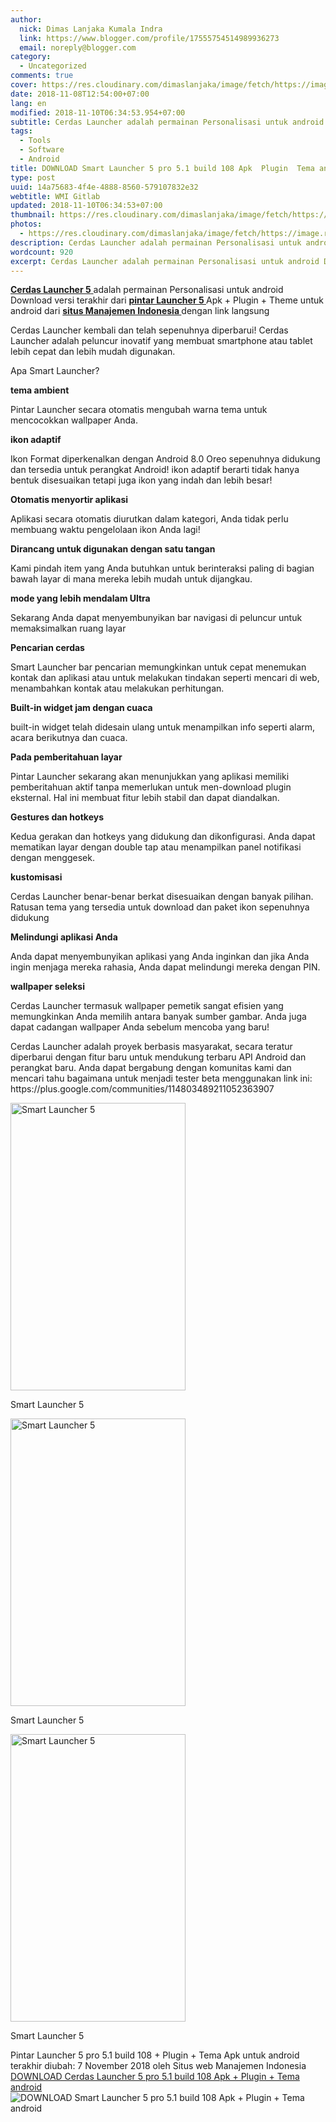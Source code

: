 ```yaml
---
author:
  nick: Dimas Lanjaka Kumala Indra
  link: https://www.blogger.com/profile/17555754514989936273
  email: noreply@blogger.com
category:
  - Uncategorized
comments: true
cover: https://res.cloudinary.com/dimaslanjaka/image/fetch/https://image.revdl.com/2018/smart-launcher-5-1.png
date: 2018-11-08T12:54:00+07:00
lang: en
modified: 2018-11-10T06:34:53.954+07:00
subtitle: Cerdas Launcher adalah permainan Personalisasi untuk android Download versi
tags:
  - Tools
  - Software
  - Android
title: DOWNLOAD Smart Launcher 5 pro 5.1 build 108 Apk  Plugin  Tema android
type: post
uuid: 14a75683-4f4e-4888-8560-579107832e32
webtitle: WMI Gitlab
updated: 2018-11-10T06:34:53+07:00
thumbnail: https://res.cloudinary.com/dimaslanjaka/image/fetch/https://image.revdl.com/2018/smart-launcher-5-1.png
photos:
  - https://res.cloudinary.com/dimaslanjaka/image/fetch/https://image.revdl.com/2018/smart-launcher-5-1.png
description: Cerdas Launcher adalah permainan Personalisasi untuk android Download versi
wordcount: 920
excerpt: Cerdas Launcher adalah permainan Personalisasi untuk android Download versi
---
```


<div>    <p>        <a href="https://web-manajemen.blogspot.com/">            <strong>Cerdas Launcher 5</strong>        </a>        adalah permainan Personalisasi untuk android         <br>        Download versi terakhir dari         <strong>            <a href="https://web-manajemen.blogspot.com/">                pintar Launcher 5             </a>        </strong>        Apk + Plugin + Theme untuk android dari         <strong>            <a href="https://web-manajemen.blogspot.com/">                situs Manajemen Indonesia             </a>        </strong>        dengan link langsung     </p>    <p>        Cerdas Launcher kembali dan telah sepenuhnya diperbarui! Cerdas         Launcher adalah peluncur inovatif yang membuat smartphone atau tablet         lebih cepat dan lebih mudah digunakan.     </p>    <p>        Apa Smart Launcher?     </p>    <p>        <strong>tema ambient</strong>    </p>    <p>        Pintar Launcher secara otomatis mengubah warna tema untuk mencocokkan         wallpaper Anda.     </p>    <p>        <strong>ikon adaptif</strong>    </p>    <p>        Ikon Format diperkenalkan dengan Android 8.0 Oreo sepenuhnya didukung         dan tersedia untuk perangkat Android! ikon adaptif berarti tidak hanya         bentuk disesuaikan tetapi juga ikon yang indah dan lebih besar!     </p>    <p>        <strong>Otomatis menyortir aplikasi</strong>    </p>    <p>        Aplikasi secara otomatis diurutkan dalam kategori, Anda tidak perlu         membuang waktu pengelolaan ikon Anda lagi!     </p>    <p>        <strong>Dirancang untuk digunakan dengan satu tangan</strong>    </p>    <p>        Kami pindah item yang Anda butuhkan untuk berinteraksi paling di bagian         bawah layar di mana mereka lebih mudah untuk dijangkau.     </p>    <p>        <strong>mode yang lebih mendalam Ultra</strong>    </p>    <p>        Sekarang Anda dapat menyembunyikan bar navigasi di peluncur untuk         memaksimalkan ruang layar     </p>    <p>        <strong>Pencarian cerdas</strong>    </p>    <p>        Smart Launcher bar pencarian memungkinkan untuk cepat menemukan kontak         dan aplikasi atau untuk melakukan tindakan seperti mencari di web,         menambahkan kontak atau melakukan perhitungan.     </p>    <p>        <strong>Built-in widget jam dengan cuaca</strong>    </p>    <p>        built-in widget telah didesain ulang untuk menampilkan info seperti         alarm, acara berikutnya dan cuaca.     </p>    <p>        <strong>Pada pemberitahuan layar</strong>    </p>    <p>        Pintar Launcher sekarang akan menunjukkan yang aplikasi memiliki         pemberitahuan aktif tanpa memerlukan untuk men-download plugin         eksternal. Hal ini membuat fitur lebih stabil dan dapat diandalkan.     </p>    <p>        <strong>Gestures dan hotkeys</strong>    </p>    <p>        Kedua gerakan dan hotkeys yang didukung dan dikonfigurasi. Anda dapat         mematikan layar dengan double tap atau menampilkan panel notifikasi         dengan menggesek.     </p>    <p>        <strong>kustomisasi</strong>    </p>    <p>        Cerdas Launcher benar-benar berkat disesuaikan dengan banyak pilihan.         Ratusan tema yang tersedia untuk download dan paket ikon sepenuhnya         didukung     </p>    <p>        <strong>Melindungi aplikasi Anda</strong>    </p>    <p>        Anda dapat menyembunyikan aplikasi yang Anda inginkan dan jika Anda         ingin menjaga mereka rahasia, Anda dapat melindungi mereka dengan PIN.     </p>    <p>        <strong>wallpaper seleksi</strong>    </p>    <p>        Cerdas Launcher termasuk wallpaper pemetik sangat efisien yang         memungkinkan Anda memilih antara banyak sumber gambar. Anda juga dapat         cadangan wallpaper Anda sebelum mencoba yang baru!     </p>    <p>        Cerdas Launcher adalah proyek berbasis masyarakat, secara teratur         diperbarui dengan fitur baru untuk mendukung terbaru API Android dan         perangkat baru. Anda dapat bergabung dengan komunitas kami dan mencari         tahu bagaimana untuk menjadi tester beta menggunakan link ini:         https://plus.google.com/communities/114803489211052363907     </p>    <div>        <a href="https://web-manajemen.blogspot.com/">            <img alt="Smart Launcher 5" width="280" height="460" src="https://res.cloudinary.com/dimaslanjaka/image/fetch/https://image.revdl.com/2018/smart-launcher-5-1.png">        </a>        <p>            Smart Launcher 5         </p>    </div>    <div>        <a href="https://web-manajemen.blogspot.com/">            <img alt="Smart Launcher 5" width="280" height="460" src="https://res.cloudinary.com/dimaslanjaka/image/fetch/https://image.revdl.com/2018/smart-launcher-5-2.png">        </a>        <p>            Smart Launcher 5         </p>    </div>    <div>        <a href="https://web-manajemen.blogspot.com/">            <img alt="Smart Launcher 5" width="280" height="460" src="https://res.cloudinary.com/dimaslanjaka/image/fetch/https://image.revdl.com/2018/smart-launcher-5-3.png">        </a>        <p>            Smart Launcher 5         </p>    </div>    <div>        Pintar Launcher 5 pro 5.1 build 108 + Plugin + Tema Apk untuk android         terakhir diubah: 7 November 2018 oleh Situs web Manajemen Indonesia     </div>    <div>    </div></div><div>    <a href="https://dimaslanjaka-storage.000webhostapp.com/revdl.php?download&amp;path=/smart-launcher-5-apk-download.html/" target="_blank" rel="noopener noreferer nofollow">        DOWNLOAD Cerdas Launcher 5 pro 5.1 build 108 Apk + Plugin + Tema         android     </a></div><img src="https://res.cloudinary.com/dimaslanjaka/image/fetch/http://image.rexdl.com/android/app/smart-launcher-5-pro.jpg" title="DOWNLOAD Smart Launcher 5 pro 5.1 build 108 Apk + Plugin + Tema         android" alt="DOWNLOAD Smart Launcher 5 pro 5.1 build 108 Apk + Plugin + Tema         android">